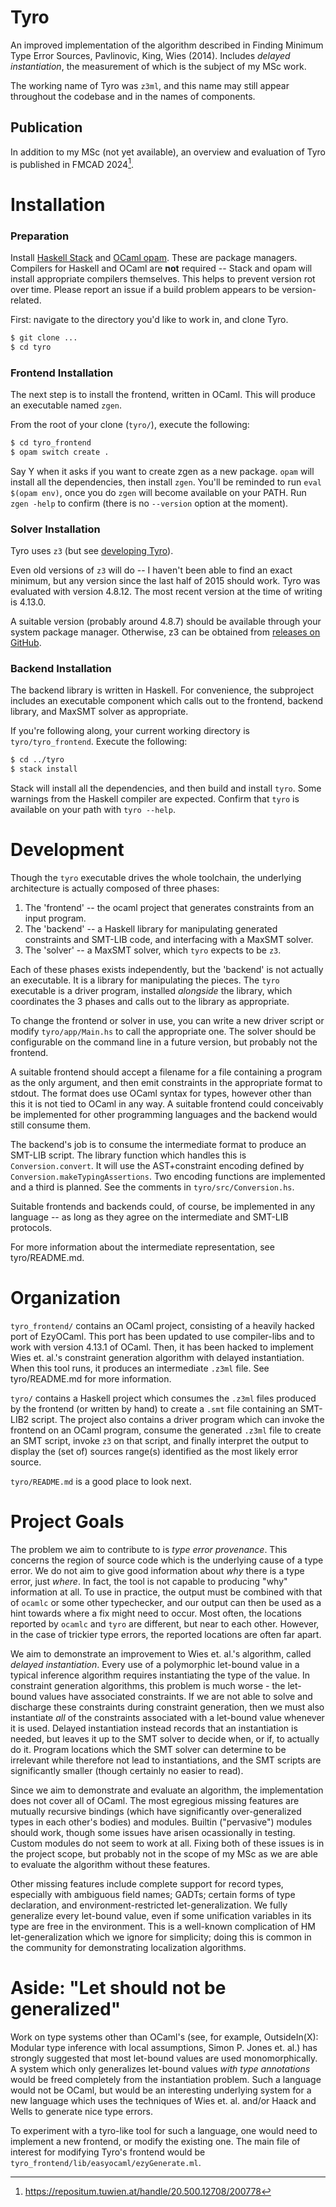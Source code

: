 # Tyro

An improved implementation of the algorithm described in Finding Minimum Type Error Sources, Pavlinovic, King, Wies (2014). Includes _delayed instantiation_, the measurement of which is the subject of my MSc work.

The working name of Tyro was `z3ml`, and this name may still appear throughout the codebase and in the names of components.

## Publication

In addition to my MSc (not yet available), an overview and evaluation of Tyro is published in FMCAD 2024[^1].

# Installation

### Preparation

Install [Haskell Stack](https://docs.haskellstack.org/en/stable/install_and_upgrade/) and [OCaml opam](https://opam.ocaml.org/doc/Install.html). These are package managers.
Compilers for Haskell and OCaml are **not** required -- Stack and opam will install appropriate compilers themselves.
This helps to prevent version rot over time. Please report an issue if a build problem appears to be version-related.

First: navigate to the directory you'd like to work in, and clone Tyro.

```bash
$ git clone ...
$ cd tyro
```

### Frontend Installation

The next step is to install the frontend, written in OCaml. This will produce an executable named `zgen`.

From the root of your clone (`tyro/`), execute the following:

```bash
$ cd tyro_frontend
$ opam switch create .
```

Say Y when it asks if you want to create zgen as a new package. `opam` will install all the dependencies, then install `zgen`.
You'll be reminded to run `eval $(opam env)`, once you do `zgen` will become available on your PATH. Run `zgen -help` to confirm
(there is no `--version` option at the moment).

### Solver Installation

Tyro uses `z3` (but see [developing Tyro](#development)).

Even old versions of `z3` will do -- I haven't been able to find an exact minimum, but any version since the last half of 2015 should work.
Tyro was evaluated with version 4.8.12. The most recent version at the time of writing is 4.13.0.

A suitable version (probably around 4.8.7) should be available through your system package manager.
Otherwise, z3 can be obtained from [releases on GitHub](https://github.com/Z3Prover/z3/releases/).

### Backend Installation

The backend library is written in Haskell. For convenience, the subproject includes an executable component which calls out to
the frontend, backend library, and MaxSMT solver as appropriate.

If you're following along, your current working directory is `tyro/tyro_frontend`. Execute the following:

```bash
$ cd ../tyro
$ stack install
```

Stack will install all the dependencies, and then build and install `tyro`. Some warnings from the Haskell compiler are expected.
Confirm that `tyro` is available on your path with `tyro --help`.

# Development

Though the `tyro` executable drives the whole toolchain, the underlying architecture is actually composed of three phases:

 1. The 'frontend' -- the ocaml project that generates constraints from an input program.
 2. The 'backend' -- a Haskell library for manipulating generated constraints and SMT-LIB code, and interfacing with a MaxSMT solver.
 3. The 'solver' -- a MaxSMT solver, which `tyro` expects to be `z3`.

Each of these phases exists independently, but the 'backend' is not actually an executable. It is a library for manipulating the pieces.
The `tyro` executable is a driver program, installed _alongside_ the library, which coordinates the 3 phases and calls out to the library
as appropriate.

To change the frontend or solver in use, you can write a new driver script or modify `tyro/app/Main.hs` to call the appropriate one.
The solver should be configurable on the command line in a future version, but probably not the frontend.

A suitable frontend should accept a filename for a file containing a program as the only argument, and then emit constraints
in the appropriate format to stdout. The format does use OCaml syntax for types, however other than this it is not tied to OCaml in any way.
A suitable frontend could conceivably be implemented for other programming languages and the backend would still consume them.

The backend's job is to consume the intermediate format to produce an SMT-LIB script. The library function which handles this is `Conversion.convert`.
It will use the AST+constraint encoding defined by `Conversion.makeTypingAssertions`. Two encoding functions are implemented and a third is planned.
See the comments in `tyro/src/Conversion.hs`.

Suitable frontends and backends could, of course, be implemented in any language -- as long as they agree on the intermediate and SMT-LIB protocols.

For more information about the intermediate representation, see tyro/README.md.

# Organization

`tyro_frontend/` contains an OCaml project, consisting of a heavily hacked port of EzyOCaml. This port has been updated to use compiler-libs and to work with version 4.13.1 of OCaml. Then, it has been hacked to implement Wies et. al.'s constraint generation algorithm with delayed instantiation. When this tool runs, it produces an intermediate `.z3ml` file. See tyro/README.md for more information.

`tyro/` contains a Haskell project which consumes the `.z3ml` files produced by the frontend (or written by hand) to create a `.smt` file containing an SMT-LIB2 script. The project also contains a driver program which can invoke the frontend on an OCaml program, consume the generated `.z3ml` file to create an SMT script, invoke `z3` on that script, and finally interpret the output to display the (set of) sources range(s) identified as the most likely error source.

`tyro/README.md` is a good place to look next.

# Project Goals

The problem we aim to contribute to is _type error provenance_. This concerns the region of source code which is the underlying cause of a type error.
We do not aim to give good information about _why_ there is a type error, just _where_. In fact, the tool is not capable to producing "why" information at all.
To use in practice, the output must be combined with that of `ocamlc` or some other typechecker,
and our output can then be used as a hint towards where a fix might need to occur.
Most often, the locations reported by `ocamlc` and `tyro` are different, but near to each other.
However, in the case of trickier type errors, the reported locations are often far apart.

We aim to demonstrate an improvement to Wies et. al.'s algorithm, called _delayed instantiation_.
Every use of a polymorphic let-bound value in a typical inference algorithm requires instantiating the type of the value.
In constraint generation algorithms, this problem is much worse - the let-bound values have associated constraints.
If we are not able to solve and discharge these constraints during constraint generation, then we must also instantiate _all_ of the constraints associated with a let-bound value whenever it is used.
Delayed instantiation instead records that an instantiation is needed, but leaves it up to the SMT solver to decide when, or if, to actually do it.
Program locations which the SMT solver can determine to be irrelevant while therefore not lead to instantiations, and the SMT scripts are significantly smaller (though certainly no easier to read).

Since we aim to demonstrate and evaluate an algorithm, the implementation does not cover all of OCaml. The most egregious missing features are mutually recursive bindings (which have significantly over-generalized types in each other's bodies) and modules. Builtin ("pervasive") modules should work, though some issues have arisen ocassionally in testing. Custom modules do not seem to work at all. Fixing both of these issues is in the project scope, but probably not in the scope of my MSc as we are able to evaluate the algorithm without these features.

Other missing features include complete support for record types, especially with ambiguous field names; GADTs; certain forms of type declaration, and environment-restricted let-generalization. We fully generalize every let-bound value, even if some unification variables in its type are free in the environment. This is a well-known complication of HM let-generalization which we ignore for simplicity; doing this is common in the community for demonstrating localization algorithms.

# Aside: "Let should not be generalized"

Work on type systems other than OCaml's (see, for example, OutsideIn(X): Modular type inference with local assumptions, Simon P. Jones et. al.) has strongly suggested that most let-bound values are used monomorphically.
A system which only generalizes let-bound values _with type annotations_ would be freed completely from the instantiation problem.
Such a language would not be OCaml, but would be an interesting underlying system for a new language which uses the techniques of Wies et. al. and/or Haack and Wells to generate nice type errors.

To experiment with a tyro-like tool for such a language, one would need to implement a new frontend, or modify the existing one.
The main file of interest for modifying Tyro's frontend would be `tyro_frontend/lib/easyocaml/ezyGenerate.ml`.

[^1]: https://repositum.tuwien.at/handle/20.500.12708/200778
